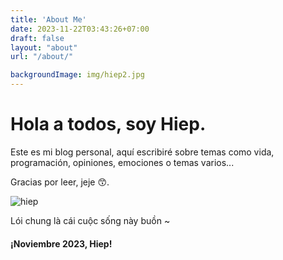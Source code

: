 ```yaml
---
title: 'About Me'
date: 2023-11-22T03:43:26+07:00
draft: false
layout: "about"
url: "/about/"

backgroundImage: img/hiep2.jpg
---
```



# Hola a todos, soy Hiep.

Este es mi blog personal, aquí escribiré sobre temas como vida, programación, opiniones, emociones o temas varios...

Gracias por leer, jeje 😙.


![hiep](/img/hiep3.jpg)



Lói chung là cái cuộc sống này buồn ~


#### ¡Noviembre 2023, Hiep!